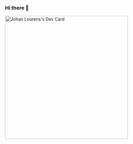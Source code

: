### Hi there 👋

<!--
**0xjl/0xjl** is a ✨ _special_ ✨ repository because its `README.md` (this file) appears on your GitHub profile.

Here are some ideas to get you started:

- 🔭 I’m currently working on ...
- 🌱 I’m currently learning React and GraphQL
- 👯 I’m looking to collaborate on ...
- 🤔 I’m looking for help with ...
- 💬 Ask me about ...
- 📫 How to reach me: ...
- 😄 Pronouns: He/Him
- ⚡ Fun fact: I love watching Anime and Sci-fi shows.
-->

<a href="https://app.daily.dev/devjdl"><img src="https://api.daily.dev/devcards/bf2eb1258f0f4d08b8052f5dd65c2fe4.png?r=a2n" width="400" alt="Johan Lourens's Dev Card"/></a>
